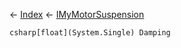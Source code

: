 ← [Index](Api-Index) ← [IMyMotorSuspension](Sandbox.ModAPI.Ingame.IMyMotorSuspension)

```csharp[float](System.Single) Damping```